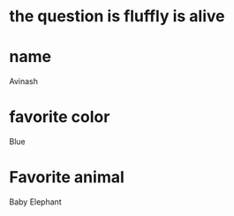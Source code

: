 # the question is fluffly is alive
# name
Avinash

# favorite color
Blue

# Favorite animal
Baby Elephant

